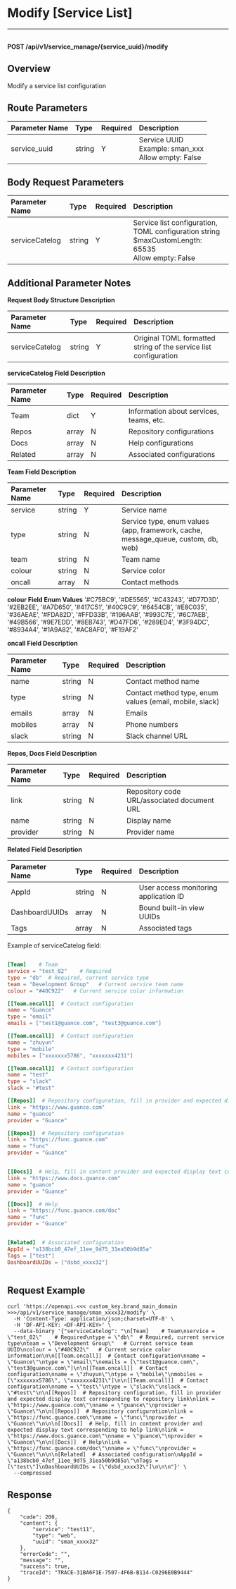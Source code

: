 # Modify [Service List]

---

<br />**POST /api/v1/service_manage/\{service_uuid\}/modify**

## Overview
Modify a service list configuration


## Route Parameters

| Parameter Name        | Type     | Required   | Description              |
|:---------------------|:---------|:-----------|:-------------------------|
| service_uuid          | string   | Y          | Service UUID<br>Example: sman_xxx <br>Allow empty: False <br> |


## Body Request Parameters

| Parameter Name        | Type     | Required   | Description              |
|:---------------------|:---------|:-----------|:-------------------------|
| serviceCatelog        | string   | Y          | Service list configuration, TOML configuration string<br>$maxCustomLength: 65535 <br>Allow empty: False <br> |

## Additional Parameter Notes

**Request Body Structure Description**

| Parameter Name        | Type     | Required   | Description              |
|:---------------------|:---------|:-----------|:-------------------------|
| serviceCatelog        | string   | Y          | Original TOML formatted string of the service list configuration|

**serviceCatelog Field Description**

| Parameter Name        | Type     | Required   | Description              |
|:---------------------|:---------|:-----------|:-------------------------|
| Team                  | dict     | Y          | Information about services, teams, etc. |
| Repos                 | array    | N          | Repository configurations |
| Docs                  | array    | N          | Help configurations |
| Related               | array    | N          | Associated configurations |

**Team Field Description**

| Parameter Name        | Type     | Required   | Description              |
|:---------------------|:---------|:-----------|:-------------------------|
| service              | string   | Y          | Service name |
| type                 | string   | N          | Service type, enum values (app, framework, cache, message_queue, custom, db, web) |
| team                 | string   | N          | Team name |
| colour               | string   | N          | Service color |
| oncall               | array    | N          | Contact methods |

**colour Field Enum Values**
'#C75BC9', '#DE5565', '#C43243', '#D77D3D', '#2EB2EE', '#A7D650', '#417C51',
'#40C9C9', '#6454CB', '#E8C035', '#36AEAE', '#FDA82D', '#FFD33B', '#196AAB',
'#993C7E', '#6C7AEB', '#49B566', '#9E7EDD', '#8EB743', '#D47FD6', '#289ED4',
'#3F94DC', '#8934A4', '#1A9A82', '#AC8AF0', '#F19AF2'

**oncall Field Description**

| Parameter Name        | Type     | Required   | Description              |
|:---------------------|:---------|:-----------|:-------------------------|
| name                 | string   | N          | Contact method name |
| type                 | string   | N          | Contact method type, enum values (email, mobile, slack) |
| emails               | array    | N          | Emails |
| mobiles              | array    | N          | Phone numbers |
| slack                | string   | N          | Slack channel URL |

**Repos, Docs Field Description**

| Parameter Name        | Type     | Required   | Description              |
|:---------------------|:---------|:-----------|:-------------------------|
| link                 | string   | N          | Repository code URL/associated document URL |
| name                 | string   | N          | Display name |
| provider             | string   | N          | Provider name |

**Related Field Description**

| Parameter Name        | Type     | Required   | Description              |
|:---------------------|:---------|:-----------|:-------------------------|
| AppId                | string   | N          | User access monitoring application ID |
| DashboardUUIDs       | array    | N          | Bound built-in view UUIDs |
| Tags                 | array    | N          | Associated tags |

Example of serviceCatelog field:
```toml

[Team]    # Team
service = "test_02"    # Required
type = "db"  # Required, current service type
team = "Development Group"   # Current service team name
colour = "#40C922"   # Current service color information

[[Team.oncall]]  # Contact configuration
name = "Guance"
type = "email"
emails = ["test1@guance.com", "test3@guance.com"]

[[Team.oncall]]  # Contact configuration
name = "zhuyun"
type = "mobile"
mobiles = ["xxxxxxx5786", "xxxxxxx4231"]

[[Team.oncall]]  # Contact configuration
name = "test"
type = "slack"
slack = "#test"

[[Repos]]  # Repository configuration, fill in provider and expected display text corresponding to repository link
link = "https://www.guance.com"
name = "guance"
provider = "Guance"

[[Repos]]  # Repository configuration
link = "https://func.guance.com"
name = "func"
provider = "Guance"


[[Docs]]  # Help, fill in content provider and expected display text corresponding to help link
link = "https://www.docs.guance.com"
name = "guance"
provider = "Guance"

[[Docs]]  # Help
link = "https://func.guance.com/doc"
name = "func"
provider = "Guance"


[Related]  # Associated configuration
AppId = "a138bcb0_47ef_11ee_9d75_31ea50b9d85a"
Tags = ["test"]
DashboardUUIDs = ["dsbd_xxxx32"]



```


## Request Example
```shell
curl 'https://openapi.<<< custom_key.brand_main_domain >>>/api/v1/service_manage/sman_xxxx32/modify' \
  -H 'Content-Type: application/json;charset=UTF-8' \
  -H 'DF-API-KEY: <DF-API-KEY>' \
  --data-binary '{"serviceCatelog": "\n[Team]    # Team\nservice = \"test_02\"    # Required\ntype = \"db\"  # Required, current service type\nteam = \"Development Group\"   # Current service team UUID\ncolour = \"#40C922\"   # Current service color information\n\n[[Team.oncall]]  # Contact configuration\nname = \"Guance\"\ntype = \"email\"\nemails = [\"test1@guance.com\", \"test3@guance.com\"]\n\n[[Team.oncall]]  # Contact configuration\nname = \"zhuyun\"\ntype = \"mobile\"\nmobiles = [\"xxxxxxx5786\", \"xxxxxxx4231\"]\n\n[[Team.oncall]]  # Contact configuration\nname = \"test\"\ntype = \"slack\"\nslack = \"#test\"\n\n[[Repos]]  # Repository configuration, fill in provider and expected display text corresponding to repository link\nlink = \"https://www.guance.com\"\nname = \"guance\"\nprovider = \"Guance\"\n\n[[Repos]]  # Repository configuration\nlink = \"https://func.guance.com\"\nname = \"func\"\nprovider = \"Guance\"\n\n\n[[Docs]]  # Help, fill in content provider and expected display text corresponding to help link\nlink = \"https://www.docs.guance.com\"\nname = \"guance\"\nprovider = \"Guance\"\n\n[[Docs]]  # Help\nlink = \"https://func.guance.com/doc\"\nname = \"func\"\nprovider = \"Guance\"\n\n\n[Related]  # Associated configuration\nAppId = \"a138bcb0_47ef_11ee_9d75_31ea50b9d85a\"\nTags = [\"test\"]\nDashboardUUIDs = [\"dsbd_xxxx32\"]\n\n\n"}' \
  --compressed
```


## Response
```shell
{
    "code": 200,
    "content": {
        "service": "test11",
        "type": "web",
        "uuid": "sman_xxxx32"
    },
    "errorCode": "",
    "message": "",
    "success": true,
    "traceId": "TRACE-31BA6F1E-7507-4F6B-B114-C0296E0B9444"
} 
```